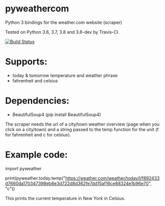 # pyweathercom
Python 3 bindings for the weather.com website (scraper)

Tested on Python 3.6, 3.7, 3.8 and 3.8-dev by Travis-CI.

[![Build Status](https://travis-ci.com/zlataovce/pyweather.svg?branch=master)](https://travis-ci.com/zlataovce/pyweather)

# Supports:
- today & tomorrow temperature and weather phrase
- fahrenheit and celsius

# Dependencies:
- BeautifulSoup4 (pip install BeautifulSoup4)

The scraper needs the url of a city/town weather overview (page when you click on a city/town) and a string passed to the temp function for the unit (f for fahrenheit and c for celsius). 

# Example code:
import pyweather

print(pyweather.today.temp("https://weather.com/weather/today/l/f892433d7660da170347398eb8e3d722d8d362fe7dd15af16ce88324e1b96e70", "c"))


This prints the current temperature in New York in Celsius.
